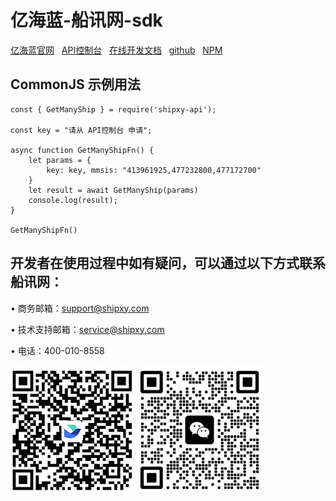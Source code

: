 # 亿海蓝-船讯网-sdk
[亿海蓝官网](https://www.shipxy.com/)&nbsp;&nbsp;
[API控制台](https://api.shipxy.com/v3/console/index)&nbsp;&nbsp;
[在线开发文档](https://hiiau7lsqq.feishu.cn/wiki/E0wAwrPpvieGhSk5wLCctNqonVb)&nbsp;&nbsp;
[github](https://github.com/shipxy-com/shipxy-api-npm)&nbsp;&nbsp;
[NPM](https://www.npmjs.com/package/shipxy-api)

## CommonJS 示例用法
```
const { GetManyShip } = require('shipxy-api');

const key = "请从 API控制台 申请";

async function GetManyShipFn() {
    let params = {
        key: key, mmsis: "413961925,477232800,477172700"
    }
    let result = await GetManyShip(params)
    console.log(result);
}

GetManyShipFn()

```

## 开发者在使用过程中如有疑问，可以通过以下方式联系船讯网：

• 商务邮箱：support@shipxy.com

• 技术支持邮箱：service@shipxy.com

• 电话：400-010-8558 

![飞书](./images/飞书.jpg)
![微信](./images/微信.jpg)